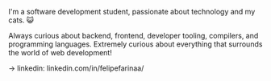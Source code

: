 
I'm a software development student, passionate about technology and my cats. :smiley_cat:

Always curious about backend, frontend, developer tooling, compilers, and programming languages.
Extremely curious about everything that surrounds the world of web development!


→ linkedin: linkedin.com/in/felipefarinaa/
